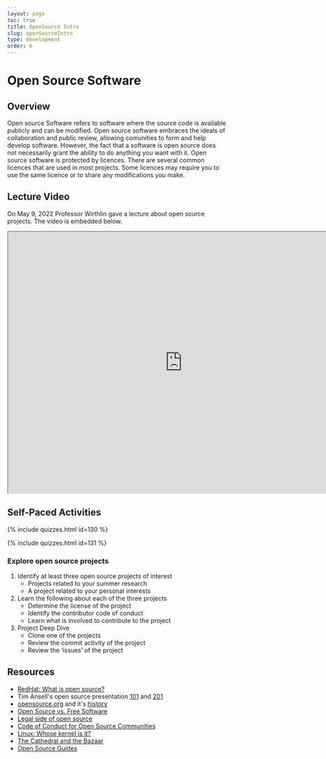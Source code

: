 ```yaml
---
layout: page
toc: true
title: OpenSource Intro
slug: openSourceIntro
type: development
order: 6
---
```


# Open Source Software

## Overview
Open source Software refers to software where the source code is available publicly and can be modified. Open source software embraces the ideals of collaboration and public review, allowing comunities to form and help develop software. However, the fact that a software is open source does not necessarily grant the ability to do anything you want with it. Open source software is protected by licences. There are several common licences that are used in most projects. Some licences may require you to use the same licence or to share any modifications you make. 

## Lecture Video
On May 9, 2022 Professor Wirthlin gave a lecture about open source projects. The video is embedded below.

<iframe width="800" height="600" allow="fullscreen" src="https://www.youtube.com/embed/yqVypKmNh7g"> </iframe>

## Self-Paced Activities

{% include quizzes.html id=130 %}

{% include quizzes.html id=131 %}

### Explore open source projects
1. Identify at least three open source projects of interest
   * Projects related to your summer research
   * A project related to your personal interests
2. Learn the following about each of the three projects
   * Determine the license of the project
   * Identify the contributor code of conduct
   * Learn what is involved to contribute to the project
3. Project Deep Dive
   * Clone one of the projects
   * Review the commit activity of the project
   * Review the ‘issues’ of the project


## Resources

  * [RedHat: What is open source?](https://www.redhat.com/en/topics/open-source/what-is-open-source)
  * Tim Ansell's open source presentation [101](https://j.mp/eri19-foss101) and [201](https://j.mp/eri19-foss102)
  * [opensource.org](https://opensource.org/) and it's [history](https://opensource.org/history)
  * [Open Source vs. Free Software](https://opensource.com/article/17/11/open-source-or-free-software) 
  * [Legal side of open source](https://opensource.guide/legal/)
  * [Code of Conduct for Open Source Communities](https://www.contributor-covenant.org/)
  * [Linux: Whose kernel is it?](https://www.wired.com/2004/05/linux-whose-kernel-is-it/)
  * [The Cathedral and the Bazaar](http://www.catb.org/~esr/writings/cathedral-bazaar/cathedral-bazaar/index.html)
  * [Open Source Guides](https://opensource.guide/)
